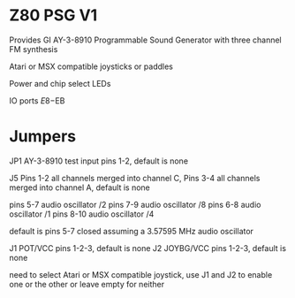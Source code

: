 # Z80 PSG V1

Provides GI AY-3-8910 Programmable Sound Generator with three channel FM synthesis

Atari or MSX compatible joysticks or paddles

Power and chip select LEDs

IO ports $E8-$EB

# Jumpers

JP1 AY-3-8910 test input pins 1-2, default is none

J5 Pins 1-2 all channels merged into channel C, Pins 3-4 all channels merged into channel A, default is none

pins 5-7 audio oscillator /2
pins 7-9 audio oscillator /8
pins 6-8 audio oscillator /1
pins 8-10 audio oscillator /4

default is pins 5-7 closed assuming a 3.57595 MHz audio oscillator

J1 POT/VCC pins 1-2-3, default is none
J2 JOYBG/VCC pins 1-2-3, default is none

need to select Atari or MSX compatible joystick, use J1 and J2 to enable one or the other or leave empty for neither
